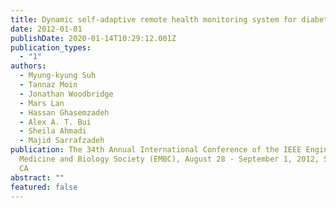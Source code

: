 ```yaml
---
title: Dynamic self-adaptive remote health monitoring system for diabetics
date: 2012-01-01
publishDate: 2020-01-14T10:29:12.001Z
publication_types:
  - "1"
authors:
  - Myung-kyung Suh
  - Tannaz Moin
  - Jonathan Woodbridge
  - Mars Lan
  - Hassan Ghasemzadeh
  - Alex A. T. Bui
  - Sheila Ahmadi
  - Majid Sarrafzadeh
publication: The 34th Annual International Conference of the IEEE Engineering in
  Medicine and Biology Society (EMBC), August 28 - September 1, 2012, San Diego,
  CA
abstract: ""
featured: false
---
```


